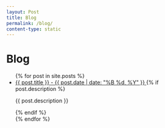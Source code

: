 ```yaml
---
layout: Post
title: Blog
permalink: /blog/
content-type: static
---
```


# Blog

<ul>
  {% for post in site.posts %}
    <li>
      <a href="{{ post.url | relative_url }}">
        {{ post.title }} - {{ post.date | date: "%B %d, %Y" }}
      </a>
      {% if post.description %}
        <p>{{ post.description }}</p>
      {% endif %}
    </li>
  {% endfor %}
</ul> 